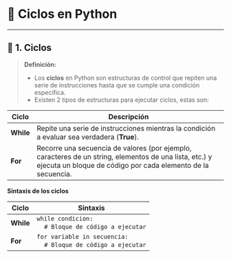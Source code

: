 # 📂 Ciclos en Python

---

## 📌 1. Ciclos
> **Definición:**
> - Los **ciclos** en Python son estructuras de control que repiten una serie de instrucciones hasta que se cumple una condición específica.
> - Existen 2 tipos de estructuras para ejecutar ciclos, estas son:

| Ciclo     | Descripción |
|-----------|-------------|
| **While** | Repite una serie de instrucciones mientras la condición a evaluar sea verdadera (**True**). |
| **For**   | Recorre una secuencia de valores (por ejemplo, caracteres de un string, elementos de una lista, etc.) y ejecuta un bloque de código por cada elemento de la secuencia. |

**Sintaxis de los ciclos**

| Ciclo     | Sintaxis |
|-----------|----------|
| **While** | ```while condicion:``` <br> &nbsp;&nbsp;&nbsp;&nbsp;```# Bloque de código a ejecutar``` |
| **For**   | ```for variable in secuencia:``` <br> &nbsp;&nbsp;&nbsp;&nbsp;```# Bloque de código a ejecutar``` |
